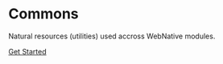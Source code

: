 # Commons

Natural resources \(utilities\) used accross WebNative modules.

[Get Started](guide.md)


